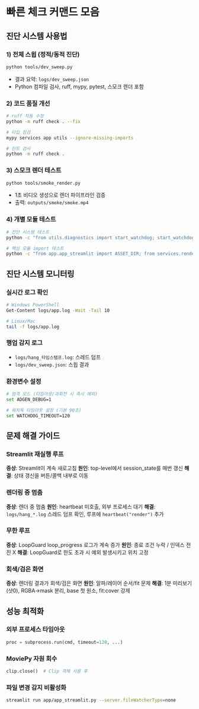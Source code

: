 # 빠른 체크 커맨드 모음

## 진단 시스템 사용법

### 1) 전체 스윕 (정적/동적 진단)
```bash
python tools/dev_sweep.py
```
- 결과 요약: `logs/dev_sweep.json`
- Python 컴파일 검사, ruff, mypy, pytest, 스모크 렌더 포함

### 2) 코드 품질 개선
```bash
# ruff 자동 수정
python -m ruff check . --fix

# 타입 점검
mypy services app utils --ignore-missing-imports

# 린트 검사
python -m ruff check .
```

### 3) 스모크 렌더 테스트
```bash
python tools/smoke_render.py
```
- 1초 비디오 생성으로 렌더 파이프라인 검증
- 출력: `outputs/smoke/smoke.mp4`

### 4) 개별 모듈 테스트
```bash
# 진단 시스템 테스트
python -c "from utils.diagnostics import start_watchdog; start_watchdog(); print('✅ 진단 시스템 시작')"

# 핵심 모듈 import 테스트
python -c "from app.app_streamlit import ASSET_DIR; from services.render_engine import render_video; print('✅ 핵심 모듈 로드 성공')"
```

## 진단 시스템 모니터링

### 실시간 로그 확인
```bash
# Windows PowerShell
Get-Content logs/app.log -Wait -Tail 10

# Linux/Mac
tail -f logs/app.log
```

### 행업 감지 로그
- `logs/hang_타임스탬프.log`: 스레드 덤프
- `logs/dev_sweep.json`: 스윕 결과

### 환경변수 설정
```bash
# 엄격 모드 (타임아웃/과회전 시 즉시 예외)
set ADGEN_DEBUG=1

# 워치독 타임아웃 설정 (기본 90초)
set WATCHDOG_TIMEOUT=120
```

## 문제 해결 가이드

### Streamlit 재실행 루프
**증상**: Streamlit이 계속 새로고침
**원인**: top-level에서 session_state를 매번 갱신
**해결**: 상태 갱신을 버튼/콜백 내부로 이동

### 렌더링 중 멈춤
**증상**: 렌더 중 멈춤
**원인**: heartbeat 미호출, 외부 프로세스 대기
**해결**: `logs/hang_*.log` 스레드 덤프 확인, 루프에 `heartbeat("render")` 추가

### 무한 루프
**증상**: LoopGuard loop_progress 로그가 계속 증가
**원인**: 종료 조건 누락 / 인덱스 전진 X
**해결**: LoopGuard로 한도 초과 시 예외 발생시키고 위치 고정

### 회색/검은 화면
**증상**: 렌더링 결과가 회색/검은 화면
**원인**: 알파/레이어 순서/fit 문제
**해결**: 1분 미리보기(샷0), RGBA→mask 분리, base 첫 원소, fit:cover 강제

## 성능 최적화

### 외부 프로세스 타임아웃
```python
proc = subprocess.run(cmd, timeout=120, ...)
```

### MoviePy 자원 회수
```python
clip.close()  # Clip 객체 사용 후
```

### 파일 변경 감지 비활성화
```bash
streamlit run app/app_streamlit.py --server.fileWatcherType=none
```
